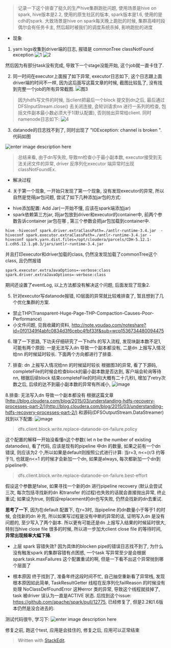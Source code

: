 > 记录一下这个排查了挺久的生产hive集群跑批问题, 使用场景是hive on spark, hive版本是2.2, 使用的原生社区的版本, spark版本是1.6, 使用的是cdh的spark.
> 大致场景是hive on spark每天晚上跑批的时候, 集群高峰时段偶尔会有任务卡主, 然后超时被我们的调度系统杀掉, 影响跑批的进度
* 现象
1. yarn logs收集到driver端的日志, 报错是 commonTree classNotFound exception 
![1](https://user-images.githubusercontent.com/20329409/45937069-a3bd9600-bfef-11e8-9ea0-fc2b8f17d1ee.png)
![2](https://user-images.githubusercontent.com/20329409/45937070-a4562c80-bfef-11e8-8a51-ad5d451148a8.png)

然后因为有部分task没有完成, 导致下一个stage没能开始, 这个job就一直卡住了.

2. 同一时间在executor上面报了如下异常, executor日志如下, 这个日志跟上面driver端的时间不一样, 因为这后面写这篇文章的时候, 截图比较乱了, 没有找到完整一个job的所有异常截图.
![图3](https://user-images.githubusercontent.com/20329409/45937116-ea12f500-bfef-11e8-9e82-11c46502b1d9.png)

> 因为hdfs写文件的时候, 当client把最后一个block 提交到dn之后, 最后通过 DFSInputStream.close() 去关闭连接, 会轮训请求nn 进行一系列的检查, 包括文件副本最小数必须大于1(默认配置), 否则抛出异常给client.
> 同时namenode日志如下: 
![4](https://user-images.githubusercontent.com/20329409/45937181-863cfc00-bff0-11e8-8696-74f72c3fb013.png)


3. datanode的日志找不到了,  同时出现了 "IOException: channel is broken ". 代码如图

![enter image description here](https://drive.google.com/uc?id=1oBOiQAmfVNUQpNunfBTbUgKR-Pqpl1C-)

> 总结来看, 由于dn写失败, 导致nn检查小于最小副本数, executor接受到无法关闭文件的异常, driver 反序列化executor 端异常时出现classNotFoundEx.
 
* 解决过程
4. 关于第一个现象, 一开始只发现了第一个现象, 没有发现executor的异常, 所以自然是觉得jar包问题, 尝试了如下几种添加jar包的方式: 
* hive添加配置: Add Jar(一开始不懂, 应该在spark端添加jar)
* spark依赖第三方jar, 将jar包放到driver和executor的container中, 前两个参数告诉container jar包在哪 , 第三个参数会把jar包加载到container中.
```
hive -hiveconf spark.driver.extraClassPath=./antlr-runtime-3.4.jar  -hiveconf spark.executor.extraClassPath=./antlr-runtime-3.4.jar -hiveconf spark.yarn.dist.files=/opt/cloudera/parcels/CDH-5.12.1-1.cdh5.12.1.p0.3/jars/antlr-runtime-3.4.jar
```
并且打印executor和driver加载的class, 仍然没发现加载了commonTree这个class, 且仍然报错
```
spark.executor.extraJavaOptions=-verbose:class
spark.driver.extraJavaOptions=-verbose:class
```
期间还设置了eventLog, 以上方法都没有解决这个问题, 后面发现了现象2.

5. 针对executor写datanode报错, IO层面的异常就比较难排查了, 暂且想到了几个优化集群的方案.
* 禁止THP(Transparent-Huge-Page-THP-Compaction-Causes-Poor-Performance)
* 小文件问题, 见我收藏的资料, http://note.youdao.com/noteshare?id=0f01349f4abfc0834d3f6cebc4fbf33f&sub=wcp1536734480094475

6. 理了一下思路, 下功夫仔细研究了一下hdfs 的写入流程, 发现块副本数不足1, 可能有两个原因: 一是无法写入dn 导致一个副本都没有, 二是dn 上报写入情况给nn 的时候延时较长. 下面两个方向都进行了排查. 

7. 排查: dn 上报写入情况给nn 的时候延时较长
 根据图3的异常, 看了下源码, completeFile的时候会检查block的最小副本数是否达到, 客户端会轮询等待nn, 根据后续block 结束completeFile的时间(大概有二十几秒), 增加了retry次数之后, 后续的达不到最小副本数的异常有所减小, 
![image](https://user-images.githubusercontent.com/20329409/45943305-51dd3600-c018-11e8-85df-44ffa688c109.png)


8.排查: 无法写入dn 导致一个副本都没有
根据这篇文章 [http://blog.cloudera.com/blog/2015/03/understanding-hdfs-recovery-processes-part-2/](http://blog.cloudera.com/blog/2015/03/understanding-hdfs-recovery-processes-part-2/) 和源码(DFSOutputStream.DataStreamer) 找到以下配置: 
![image](https://user-images.githubusercontent.com/20329409/45943455-ee073d00-c018-11e8-88a5-f251c1d42453.png)

> dfs.client.block.write.replace-datanode-on-failure.policy

这个配置的解释一开始没看懂n这个参数( let n be the number of existing datanodes), 看了代码, 应该是现有的pipeline 中dn 的数量, 如果之前有一个dn 错误, 则应该为2 个,所以如果是default则按照公式进行计算: 当r=3, n<=(r/3 约等于1), 也就是n<=1 的时候才会新加一个dn,   如果是always, 每次都新加一个dn到pipeline中.

>  dfs.client.block.write.replace-datanode-on-failure.best-effort

假设这个参数是false, 如果寻找一个新的dn 进行pipeline recovery (默认会尝试三次, 每次包括寻找新的dn 和transfer 的过程)也失败的话就会直接抛出异常, 终止重试; 如果设为true, 则假设replacement的dn也写失败, 仍然会找新的dn去重试.


**思考了一下**, 因为在default 配置下, 在r=3时, 当pipeline 的dn数量小于等于1 的时候, 会找新的dn 补充, 所以如果写过程是没有中断的异常的话, 证明写入dn 是没有问题的, 至少写入了两个副本. 所以更有可能还是dn 上报写入结果的时候延时很大, 特别当hive close file 很多的时候, 所以进一步加大client close file 的等待时间, **异常出现频率大幅下降**. 

* 上层 spark 容错失效? 
 因为具体的blocken pipe的错误日志找不到了, 为什么没有触发spark 的集群容错有点困惑, 一个task 写异常至少是会根据 spark.task.maxFailures 这个配置重试的啊,  但是一下看不出这个异常抛到哪个层面了

* 根本原因
终于找到了, 准备年终这段时间不忙, 自己抽空重新看了异常栈, 发现根本原因如此简单, TaskResultGetter 线程在反序列化failReason 的时候没有处理 NoClassDefFoundError 这种error 类的异常, 导致这个线程就挂掉了, task 被driver 误认为一直是ACTIVE 状态. 
后找到这个issue: https://github.com/apache/spark/pull/12775, 已经修复了, 但是2.2和1.6版本仍然是没合进去的. 

测试代码很牛, 学习下: 
![enter image description here](https://drive.google.com/uc?id=1Kq1N5-yNbLI1dCdcRCRDCoLJQfpt8S6X)

修复之前, 跑这个test, 应用是会挂住的, 修复之后, 应用可以正常结束



 

 




> Written with [StackEdit](https://stackedit.io/).
<!--stackedit_data:
eyJoaXN0b3J5IjpbLTE3NjI3OTE0NjUsMTExMjY4Njg0OSwtMj
AzNTkxODkyNywtMTEyMzA2Nzk0M119
-->